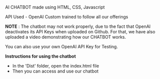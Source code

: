 AI CHATBOT made using HTML, CSS, Javascript

API Used - OpenAI
Custom trained to follow all our offerings

**NOTE** : The chatbot may not work properly, due to the fact that OpenAI deactivates its API Keys when uploaded on Github.
          For that, we have also uploaded a video demonstrating how our CHATBOT works.

You can also use your own OpenAI API Key for Testing.


**Instructions for using the chatbot**

- In the 'Dist' folder, open the index.html file
- Then you can access and use our chatbot
